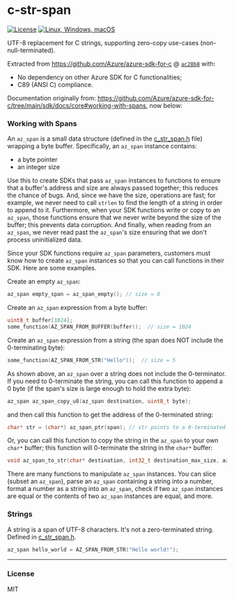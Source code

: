 c-str-span
==========

[![License](https://img.shields.io/badge/license-MIT-blue.svg)](https://opensource.org/licenses/MIT)
[![Linux, Windows, macOS](https://github.com/SamuelMarks/c-str-span/actions/workflows/linux-Windows-macOS.yml/badge.svg)](https://github.com/SamuelMarks/c-str-span/actions/workflows/linux-Windows-macOS.yml)

UTF-8 replacement for C strings, supporting zero-copy use-cases (non-null-terminated).

Extracted from https://github.com/Azure/azure-sdk-for-c @ [`ac28b8`](https://github.com/Azure/azure-sdk-for-c/tree/ac28b8af9254798c1e891945e896d2ae2bdf745e) with:
  - No dependency on other Azure SDK for C functionalities;
  - C89 (ANSI C) compliance.

Documentation originally from: https://github.com/Azure/azure-sdk-for-c/tree/main/sdk/docs/core#working-with-spans, now below:

### Working with Spans

An `az_span` is a small data structure (defined in the [c_str_span.h](c_str_span/c_str_span.h) file) wrapping a byte buffer. Specifically, an `az_span` instance contains:

  - a byte pointer
  - an integer size

Use this to create SDKs that pass `az_span` instances to functions to ensure that a buffer's address and size are always passed together; this reduces the chance of bugs. And, since we have the size, operations are fast; for example, we never need to call `strlen` to find the length of a string in order to append to it. Furthermore, when your SDK functions write or copy to an `az_span`, those functions ensure that we never write beyond the size of the buffer; this prevents data corruption. And finally, when reading from an `az_span`, we never read past the `az_span`'s size ensuring that we don't process uninitialized data.

Since your SDK functions require `az_span` parameters, customers must know how to create `az_span` instances so that you can call functions in their SDK. Here are some examples.

Create an empty `az_span`:

```C
az_span empty_span = az_span_empty(); // size = 0
```

Create an `az_span` expression from a byte buffer:

```C
uint8_t buffer[1024];
some_function(AZ_SPAN_FROM_BUFFER(buffer));  // size = 1024
```

Create an `az_span` expression from a string (the span does NOT include the 0-terminating byte):

```C
some_function(AZ_SPAN_FROM_STR("Hello"));  // size = 5
```

As shown above, an `az_span` over a string does not include the 0-terminator. If you need to 0-terminate the string, you can call this function to append a 0 byte (if the span's size is large enough to hold the extra byte):

```C
az_span az_span_copy_u8(az_span destination, uint8_t byte);
```

and then call this function to get the address of the 0-terminated string:

```C
char* str = (char*) az_span_ptr(span); // str points to a 0-terminated string
```

Or, you can call this function to copy the string in the `az_span` to your own `char*` buffer; this function will 0-terminate the string in the `char*` buffer:

```C
void az_span_to_str(char* destination, int32_t destination_max_size, az_span source);
```

There are many functions to manipulate `az_span` instances. You can slice (subset an `az_span`), parse an `az_span` containing a string into a number, format a number as a string into an `az_span`, check if two `az_span` instances are equal or the contents of two `az_span` instances are equal, and more.

### Strings

A string is a span of UTF-8 characters. It's not a zero-terminated string. Defined in [c_str_span.h](c_str_span/c_str_span.h).

```c
az_span hello_world = AZ_SPAN_FROM_STR("Hello world!");
```

---

### License

MIT
